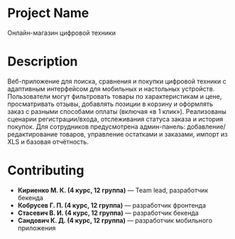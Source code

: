 # Project Name
Онлайн-магазин цифровой техники 

# Description
Веб-приложение для поиска, сравнения и покупки цифровой техники с адаптивным интерфейсом для мобильных и настольных устройств. Пользователи могут фильтровать товары по характеристикам и цене, просматривать отзывы, добавлять позиции в корзину и оформлять заказ с разными способами оплаты (включая «в 1 клик»). Реализованы сценарии регистрации/входа, отслеживания статуса заказа и история покупок. Для сотрудников предусмотрена админ-панель: добавление/редактирование товаров, управление остатками и заказами, импорт из XLS и базовая отчётность.

# Contributing
- **Кириенко М. К. (4 курс, 12 группа)** — Team lead, разработчик бекенда
- **Кобрусев Г. П. (4 курс, 12 группа)** — разработчик фронтенда
- **Стасевич В. И. (4 курс, 12 группа)** — разработчик бекенда
- **Сандович К. Д. (4 курс, 12 группа)** — разработчик мобильного приложения
